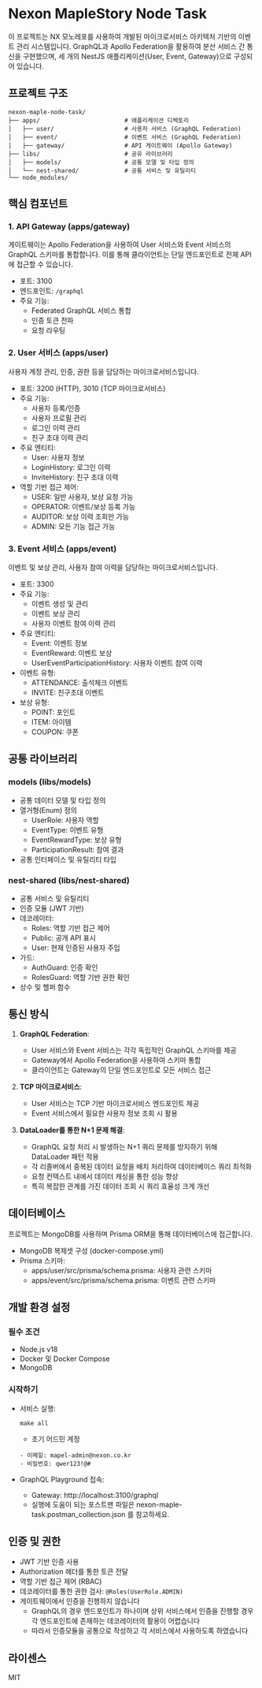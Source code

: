 # Nexon MapleStory Node Task

이 프로젝트는 NX 모노레포를 사용하여 개발된 마이크로서비스 아키텍처 기반의 이벤트 관리 시스템입니다. GraphQL과 Apollo Federation을 활용하여 분산 서비스 간 통신을 구현했으며, 세 개의 NestJS 애플리케이션(User, Event, Gateway)으로 구성되어 있습니다.

## 프로젝트 구조

```
nexon-maple-node-task/
├── apps/                        # 애플리케이션 디렉토리
│   ├── user/                    # 사용자 서비스 (GraphQL Federation)
│   ├── event/                   # 이벤트 서비스 (GraphQL Federation)
│   ├── gateway/                 # API 게이트웨이 (Apollo Gateway)
├── libs/                        # 공유 라이브러리
│   ├── models/                  # 공통 모델 및 타입 정의
│   └── nest-shared/             # 공통 서비스 및 유틸리티
└── node_modules/
```

## 핵심 컴포넌트

### 1. API Gateway (apps/gateway)

게이트웨이는 Apollo Federation을 사용하여 User 서비스와 Event 서비스의 GraphQL 스키마를 통합합니다. 이를 통해 클라이언트는 단일 엔드포인트로 전체 API에 접근할 수 있습니다.

- 포트: 3100
- 엔드포인트: `/graphql`
- 주요 기능:
  - Federated GraphQL 서비스 통합
  - 인증 토큰 전파
  - 요청 라우팅

### 2. User 서비스 (apps/user)

사용자 계정 관리, 인증, 권한 등을 담당하는 마이크로서비스입니다.

- 포트: 3200 (HTTP), 3010 (TCP 마이크로서비스)
- 주요 기능:
  - 사용자 등록/인증
  - 사용자 프로필 관리
  - 로그인 이력 관리
  - 친구 초대 이력 관리
- 주요 엔티티:
  - User: 사용자 정보
  - LoginHistory: 로그인 이력
  - InviteHistory: 친구 초대 이력
- 역할 기반 접근 제어:
  - USER: 일반 사용자, 보상 요청 가능
  - OPERATOR: 이벤트/보상 등록 가능
  - AUDITOR: 보상 이력 조회만 가능
  - ADMIN: 모든 기능 접근 가능

### 3. Event 서비스 (apps/event)

이벤트 및 보상 관리, 사용자 참여 이력을 담당하는 마이크로서비스입니다.

- 포트: 3300
- 주요 기능:
  - 이벤트 생성 및 관리
  - 이벤트 보상 관리
  - 사용자 이벤트 참여 이력 관리
- 주요 엔티티:
  - Event: 이벤트 정보
  - EventReward: 이벤트 보상
  - UserEventParticipationHistory: 사용자 이벤트 참여 이력
- 이벤트 유형:
  - ATTENDANCE: 출석체크 이벤트
  - INVITE: 친구초대 이벤트
- 보상 유형:
  - POINT: 포인트
  - ITEM: 아이템
  - COUPON: 쿠폰

## 공통 라이브러리

### models (libs/models)

- 공통 데이터 모델 및 타입 정의
- 열거형(Enum) 정의
  - UserRole: 사용자 역할
  - EventType: 이벤트 유형
  - EventRewardType: 보상 유형
  - ParticipationResult: 참여 결과
- 공통 인터페이스 및 유틸리티 타입

### nest-shared (libs/nest-shared)

- 공통 서비스 및 유틸리티
- 인증 모듈 (JWT 기반)
- 데코레이터:
  - Roles: 역할 기반 접근 제어
  - Public: 공개 API 표시
  - User: 현재 인증된 사용자 주입
- 가드:
  - AuthGuard: 인증 확인
  - RolesGuard: 역할 기반 권한 확인
- 상수 및 헬퍼 함수

## 통신 방식

1. **GraphQL Federation**:
   - User 서비스와 Event 서비스는 각각 독립적인 GraphQL 스키마를 제공
   - Gateway에서 Apollo Federation을 사용하여 스키마 통합
   - 클라이언트는 Gateway의 단일 엔드포인트로 모든 서비스 접근

2. **TCP 마이크로서비스**:
   - User 서비스는 TCP 기반 마이크로서비스 엔드포인트 제공
   - Event 서비스에서 필요한 사용자 정보 조회 시 활용

3. **DataLoader를 통한 N+1 문제 해결**:
    - GraphQL 요청 처리 시 발생하는 N+1 쿼리 문제를 방지하기 위해 DataLoader 패턴 적용
    - 각 리졸버에서 중복된 데이터 요청을 배치 처리하여 데이터베이스 쿼리 최적화
    - 요청 컨텍스트 내에서 데이터 캐싱을 통한 성능 향상
    - 특히 복잡한 관계를 가진 데이터 조회 시 쿼리 효율성 크게 개선

## 데이터베이스

프로젝트는 MongoDB를 사용하며 Prisma ORM을 통해 데이터베이스에 접근합니다.

- MongoDB 복제셋 구성 (docker-compose.yml)
- Prisma 스키마:
  - apps/user/src/prisma/schema.prisma: 사용자 관련 스키마
  - apps/event/src/prisma/schema.prisma: 이벤트 관련 스키마

## 개발 환경 설정

### 필수 조건

- Node.js v18
- Docker 및 Docker Compose
- MongoDB

### 시작하기
- 서비스 실행:
   ```
   make all   
   ```
  - 초기 어드민 계정
  ```
  - 이메일: mapel-admin@nexon.co.kr
  - 비밀번호: qwer123!@#
  ```
  

- GraphQL Playground 접속:
   - Gateway: http://localhost:3100/graphql
   - 실행에 도움이 되는 포스트맨 파일은 nexon-maple-task.postman_collection.json 를 참고하세요.


## 인증 및 권한

- JWT 기반 인증 사용
- Authorization 헤더를 통한 토큰 전달
- 역할 기반 접근 제어 (RBAC)
- 데코레이터를 통한 권한 검사: `@Roles(UserRole.ADMIN)`
- 게이트웨이에서 인증을 진행하지 않습니다
  - GraphQL의 경우 엔드포인트가 하나이며 상위 서비스에서 인증을 진행할 경우 각 엔드포인트에 존재하는 데코레이터의 활용이 어렵습니다
  - 따라서 인증모듈을 공통으로 작성하고 각 서비스에서 사용하도록 하였습니다

## 라이센스

MIT
